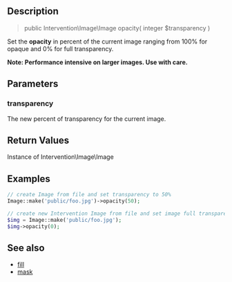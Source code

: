 ## Description

> public Intervention\Image\Image opacity( integer $transparency )

Set the **opacity** in percent of the current image ranging from 100% for opaque and 0% for full transparency.

**Note: Performance intensive on larger images. Use with care.**

## Parameters

### transparency
The new percent of transparency for the current image.


## Return Values
Instance of Intervention\Image\Image

## Examples

```php
// create Image from file and set transparency to 50%
Image::make('public/foo.jpg')->opacity(50);

// create new Intervention Image from file and set image full transparent
$img = Image::make('public/foo.jpg');
$img->opacity(0);
```

## See also

- [fill](/api/fill)
- [mask](/api/mask)
